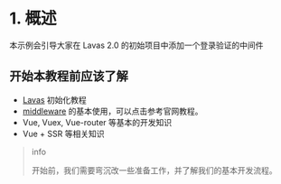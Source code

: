 # 1. 概述


本示例会引导大家在 Lavas 2.0 的初始项目中添加一个登录验证的中间件


## 开始本教程前应该了解

* [Lavas](https://lavas.baidu.com/guide/v2/basic/introduction) 初始化教程
* [middleware](https://lavas.baidu.com/guide/v2/advanced/middleware) 的基本使用，可以点击参考官网教程。
* Vue, Vuex, Vue-router 等基本的开发知识
* Vue + SSR 等相关知识



> info
>
> 开始前，我们需要弯沉改一些准备工作，并了解我们的基本开发流程。


